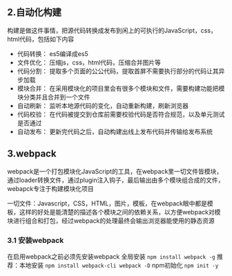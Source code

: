 ## 2.自动化构建

构建是做这件事情，把源代码转换成发布到闲上的可执行的JavaScript，css，html代码，包括如下内容

- 代码转换： es5编译成es5
- 文件优化： 压缩js，css，html代码，压缩合并图片等
- 代码分割： 提取多个页面的公公代码，提取首屏不需要执行部分的代码让其异步加载
- 模块合并： 在采用模块化的项目里会有很多个模块和文件，需要构建功能把模块分类并且合并到一个文件
- 自动刷新： 监听本地源代码的变化，自动重新构建，刷新浏览器
- 代码校验： 在代码被提交到仓库前需要校验代码是否符合规范，以及单元测试是否通过
- 自动发布： 更新完代码之后，自动构建出线上发布代码并传输给发布系统

## 3.webpack

webpack是一个打包模块化JavaScript的工具，在webpack里一切文件皆模块，通过loader转换文件，通过plugin注入钩子，最后输出由多个模块组合成的文件，webapck专注于构建模块化项目

一切文件：Javascript，CSS，HTML，图片，模板，在webpack眼中都是模板，这样的好处是能清楚的描述各个模块之间的依赖关系，以方便webpack对模块进行组合和打包，经过webpack的处理最终会输出浏览器能使用的静态资源

### 3.1 安装webpack

在启用webpack之前必须先安装webpack
全局安装 `npm install webpack -g`
推荐：本地安装 `npm install webpack-cli webpack -D`
npm初始化 `npm init -y`